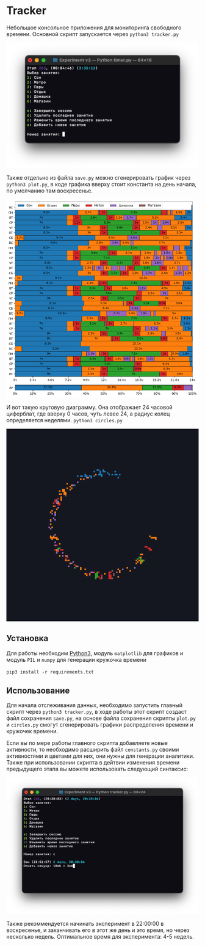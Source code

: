 # Tracker  
Небольшое консольное приложения для мониторинга свободного времени. Основной скрипт запускается через `python3 tracker.py`

![main app](images/main.png)

Также отдельно из файла `save.py` можно сгенерировать график через `python3 plot.py`, в коде графика вверху стоит константа на день начала, по умолчанию там воскресенье.

![plot](images/plot.png)

И вот такую круговую диаграмму. Она отображает 24 часовой циферблат, где вверху 0 часов, чуть левее 24, а радиус колец определяется неделями.
`python3 circles.py`

![circles](images/circles.png)

## Установка
Для работы необходим [Python3](https://www.python.org), модуль `matplotlib` для графиков и модуль `PIL` и `numpy` для генерации кружочка времени

`pip3 install -r requirements.txt`

## Использование
Для начала отслеживания данных, необходимо запустить главный скрипт через `python3 tracker.py`, в ходе работы этот скрипт создаст файл сохранения `save.py`, на основе файла сохранения скрипты `plot.py` и `circles.py` смогут сгенерировать графики распределения времени и кружочек времени. 

Если вы по мере работы главного скрипта добавляете новые активности, то необходимо расширить файл `constants.py` своими активностями и цветами для них, они нужны для генерации аналитики. Также при использовании скрипта в дейтвии изменения времени предыдущего этапа вы можете использовать следующий синтаксис:

![delete time](images/delete_time.png)

Также рекоммендуется начинать эксперимент в 22:00:00 в воскресенье, и заканчивать его в этот же день и это время, но через несколько недель. Оптимальное время для эксперимента: 4-5 недель.